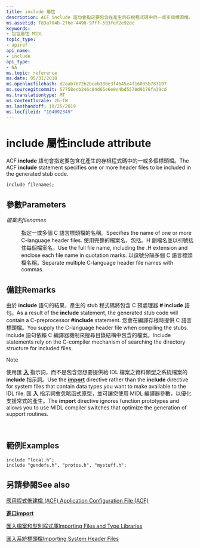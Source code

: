 ```yaml
---
title: include 屬性
description: ACF include 語句會指定要包含在產生的存根程式碼中的一或多個標頭檔。
ms.assetid: f83a704b-2f6e-4498-97ff-593fef2e92dc
keywords:
- 包含屬性 MIDL
topic_type:
- apiref
api_name:
- include
api_type:
- NA
ms.topic: reference
ms.date: 05/31/2018
ms.openlocfilehash: d2aab7b7262bceb330e3f4645e4f16035b783197
ms.sourcegitcommit: 57758ecb246c84d65e6e0e4bd5570d9176fa39cd
ms.translationtype: MT
ms.contentlocale: zh-TW
ms.lasthandoff: 10/25/2019
ms.locfileid: "104092349"
---
```

# <a name="include-attribute"></a><span data-ttu-id="f2864-104">include 屬性</span><span class="sxs-lookup"><span data-stu-id="f2864-104">include attribute</span></span>

<span data-ttu-id="f2864-105">ACF **include** 語句會指定要包含在產生的存根程式碼中的一或多個標頭檔。</span><span class="sxs-lookup"><span data-stu-id="f2864-105">The ACF **include** statement specifies one or more header files to be included in the generated stub code.</span></span>

``` syntax
include filenames;
```

## <a name="parameters"></a><span data-ttu-id="f2864-106">參數</span><span class="sxs-lookup"><span data-stu-id="f2864-106">Parameters</span></span>

<dl> <dt>

<span data-ttu-id="f2864-107">*檔案名*</span><span class="sxs-lookup"><span data-stu-id="f2864-107">*filenames*</span></span> 
</dt> <dd>

<span data-ttu-id="f2864-108">指定一或多個 C 語言標頭檔的名稱。</span><span class="sxs-lookup"><span data-stu-id="f2864-108">Specifies the name of one or more C-language header files.</span></span> <span data-ttu-id="f2864-109">使用完整的檔案名，包括。H 副檔名並以引號括住每個檔案名。</span><span class="sxs-lookup"><span data-stu-id="f2864-109">Use the full file name, including the .H extension and enclose each file name in quotation marks.</span></span> <span data-ttu-id="f2864-110">以逗號分隔多個 C 語言標頭檔名稱。</span><span class="sxs-lookup"><span data-stu-id="f2864-110">Separate multiple C-language header file names with commas.</span></span>

</dd> </dl>

## <a name="remarks"></a><span data-ttu-id="f2864-111">備註</span><span class="sxs-lookup"><span data-stu-id="f2864-111">Remarks</span></span>

<span data-ttu-id="f2864-112">由於 **include** 語句的結果，產生的 stub 程式碼將包含 C 預處理器 **\# include** 語句。</span><span class="sxs-lookup"><span data-stu-id="f2864-112">As a result of the **include** statement, the generated stub code will contain a C-preprocessor **\#include** statement.</span></span> <span data-ttu-id="f2864-113">您會在編譯存根時提供 C 語言標頭檔。</span><span class="sxs-lookup"><span data-stu-id="f2864-113">You supply the C-language header file when compiling the stubs.</span></span> <span data-ttu-id="f2864-114">Include 語句依賴 C 編譯器機制來搜尋目錄結構中包含的檔案。</span><span class="sxs-lookup"><span data-stu-id="f2864-114">Include statements rely on the C-compiler mechanism of searching the directory structure for included files.</span></span>

> [!Note]  
> <span data-ttu-id="f2864-115">使用匯 [**入**](import.md) 指示詞，而不是包含您想要提供給 IDL 檔案之資料類型之系統檔案的 **include** 指示詞。</span><span class="sxs-lookup"><span data-stu-id="f2864-115">Use the [**import**](import.md) directive rather than the **include** directive for system files that contain data types you want to make available to the IDL file.</span></span> <span data-ttu-id="f2864-116">匯 **入** 指示詞會忽略函式原型，並可讓您使用 MIDL 編譯器參數，以優化支援常式的產生。</span><span class="sxs-lookup"><span data-stu-id="f2864-116">The **import** directive ignores function prototypes and allows you to use MIDL compiler switches that optimize the generation of support routines.</span></span>

 

## <a name="examples"></a><span data-ttu-id="f2864-117">範例</span><span class="sxs-lookup"><span data-stu-id="f2864-117">Examples</span></span>

``` syntax
include "local.h";
include "gendefs.h", "protos.h", "mystuff.h";
```

## <a name="see-also"></a><span data-ttu-id="f2864-118">另請參閱</span><span class="sxs-lookup"><span data-stu-id="f2864-118">See also</span></span>

<dl> <dt>

[<span data-ttu-id="f2864-119">應用程式佈建檔 (ACF) </span><span class="sxs-lookup"><span data-stu-id="f2864-119">Application Configuration File (ACF)</span></span>](application-configuration-file-acf-.md)
</dt> <dt>

[<span data-ttu-id="f2864-120">**進口**</span><span class="sxs-lookup"><span data-stu-id="f2864-120">**import**</span></span>](import.md)
</dt> <dt>

[<span data-ttu-id="f2864-121">匯入檔案和型別程式庫</span><span class="sxs-lookup"><span data-stu-id="f2864-121">Importing Files and Type Libraries</span></span>](importing-files-and-type-libraries.md)
</dt> <dt>

[<span data-ttu-id="f2864-122">匯入系統標頭檔</span><span class="sxs-lookup"><span data-stu-id="f2864-122">Importing System Header Files</span></span>](importing-system-header-files.md)
</dt> </dl>

 

 




